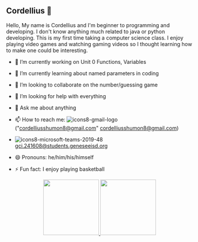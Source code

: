 ## Cordellius 👋
Hello, My name is Cordellius and I'm beginner to programming and developing. I don't know anything much related to java or python developing. This is my first time taking a computer science class. I enjoy playing video games and watching gaming videos so I thought learning how to make one could be interesting.
- 🔭 I’m currently working on Unit 0 Functions, Variables

- 🌱 I’m currently learning about named parameters in coding

- 👯 I’m looking to collaborate on the number/guessing game

- 🤔 I’m looking for help with everything

- 💬 Ask me about anything

- 📫 How to reach me: ![icons8-gmail-logo](https://github.com/user-attachments/assets/fc9b410a-954f-4141-a5fb-add506f45a7a)
("cordelliusshumon8@gmail.com" <cordelliusshumon8@gmail.com>) 
+ ![icons8-microsoft-teams-2019-48](https://github.com/user-attachments/assets/2e84c1ee-259a-488d-8e06-6920e3927aa4)  gci.241608@students.geneseeisd.org

- 😄 Pronouns: he/him/his/himself

- ⚡ Fun fact: I enjoy playing basketball

<p align='center'> 
<p align='center'> 
<a href="https://github-readme-stats.vercel.app/api?username=yourusername&show_icons=true&count_private=true"> 
<img height=150 src="https://github-readme-stats.vercel.app/api?username=yourusername&show_icons=true&count_private=true"/> 
</a> 
<a href="https://github.com/yourusername/github-readme-stats"> 
<img height=150 src="https://github-readme-stats.vercel.app/api/top-langs/?username=yourusername&layout=compact"/> 
 

